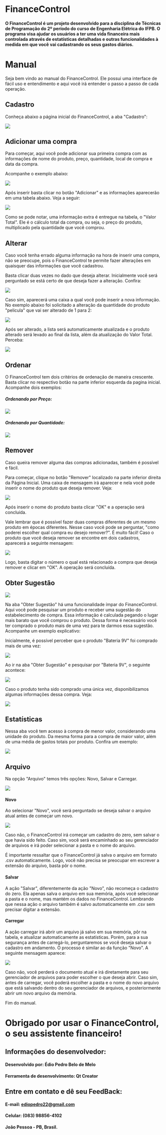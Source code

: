 # FinanceControl

#### O FinanceControl é um projeto desenvolvido para a disciplina de Técnicas de Programação do 2º período do curso de Engenharia Elétrica do IFPB. O programa visa ajudar os usuários a ter uma vida financeira mais controlada através de estatísticas detalhadas e outras funcionalidades à medida em que você vai cadastrando os seus gastos diários.

# Manual

Seja bem vindo ao manual do FinanceControl. Ele possui uma interface de fácil uso e entendimento e aqui você irá entender o passo a passo de cada operação.  

## Cadastro

Conheça abaixo a página inicial do FinanceControl, a aba "Cadastro":

![](https://github.com/ediopedrocode/Projeto-FinanceControl/blob/master/Imagens%20do%20Manual/intro1.png)

## Adicionar uma compra 

Para começar, aqui você pode adicionar sua primeira compra com as informações de nome do produto, preço, quantidade, local de compra e data da compra.

Acompanhe o exemplo abaixo:

![](https://github.com/ediopedrocode/Projeto-FinanceControl/blob/master/Imagens%20do%20Manual/INSERIR.png)

Após inserir basta clicar no botão "Adicionar" e as informações aparecerão em uma tabela abaixo. Veja a seguir:

![](https://github.com/ediopedrocode/Projeto-FinanceControl/blob/master/Imagens%20do%20Manual/ADICIONAR.png)

Como se pode notar, uma informação extra é entregue na tabela, o "Valor Total". Ele é o cálculo total da compra, ou seja, o preço do produto, multiplicado pela quantidade que você comprou.

## Alterar

Caso você tenha errado alguma informação na hora de inserir uma compra, não se preocupe, pois o FinanceControl te permite fazer alterações em quaisquer das informações que você cadastrou.

Basta clicar duas vezes no dado que deseja alterar. Inicialmente você será perguntado se está certo de que deseja fazer a alteração. Confira:

![](https://github.com/ediopedrocode/Projeto-FinanceControl/blob/master/Imagens%20do%20Manual/alterar6.png)

Caso sim, aparecerá uma caixa a qual você pode inserir a nova informação. No exemplo abaixo foi solicitado a alteração da quantidade do produto "pelicula" que vai ser alterado de 1 para 2:

![](https://github.com/ediopedrocode/Projeto-FinanceControl/blob/master/Imagens%20do%20Manual/alterar8.png)

Após ser alterado, a lista será automaticamente atualizada e o produto alterado será levado ao final da lista, além da atualização do Valor Total. Perceba:

![](https://github.com/ediopedrocode/Projeto-FinanceControl/blob/master/Imagens%20do%20Manual/alterado9.png)

## Ordenar 

O FinanceControl tem dois critérios de ordenação de maneira crescente. Basta clicar no respectivo botão na parte inferior esquerda da pagina inicial. Acompanhe dois exemplos:

##### Ordenando por Preço:

![](https://github.com/ediopedrocode/Projeto-FinanceControl/blob/master/Imagens%20do%20Manual/ordPreco10.png)

##### Ordenando por Quantidade:

![](https://github.com/ediopedrocode/Projeto-FinanceControl/blob/master/Imagens%20do%20Manual/ordQtd11.png)

## Remover

Caso queira remover alguma das compras adicionadas, também é possível e fácil. 

Para começar, clique no botão "Remover" localizado na parte inferior direita da Página Inicial.
Uma caixa de mensagem irá aparecer e nela você pode inserir o nome do produto que deseja remover. Veja:

![](https://github.com/ediopedrocode/Projeto-FinanceControl/blob/master/Imagens%20do%20Manual/remover12.png)

Após inserir o nome do produto basta clicar "OK" e a operação será concluída.

Vale lembrar que é possível fazer duas compras diferentes de um mesmo produto em épocas diferentes. Nesse caso você pode se perguntar, "como poderei escolher qual compra eu desejo remover?". É muito fácil!
Caso o produto que você deseja remover se encontre em dois cadastros, aparecerá a seguinte mensagem:

![](https://github.com/ediopedrocode/Projeto-FinanceControl/blob/master/Imagens%20do%20Manual/remo2.png)

Logo, basta digitar o número o qual está relacionado a compra que deseja remover e clicar em "OK". A operação será concluída.

## Obter Sugestão

![](https://github.com/ediopedrocode/Projeto-FinanceControl/blob/master/Imagens%20do%20Manual/sugestao14.png)

Na aba "Obter Sugestão" há uma funcionalidade ímpar do FinanceControl. Aqui você pode pesquisar um produto e receber uma sugestão do estabelecimento de compra. Essa informação é calculada pegando o lugar mais barato que você comprou o produto.
Dessa forma é necessário você ter comprado o produto mais de uma vez para te darmos essa sugestão. Acompanhe um exemplo explicativo:

Inicialmente, é possível perceber que o produto "Bateria 9V" foi comprado mais de uma vez:

![](https://github.com/ediopedrocode/Projeto-FinanceControl/blob/master/Imagens%20do%20Manual/sugestao15.png)

Ao ir na aba "Obter Sugestão" e pesquisar por "Bateria 9V", o seguinte acontece:

![](https://github.com/ediopedrocode/Projeto-FinanceControl/blob/master/Imagens%20do%20Manual/sugestao17.png)

Caso o produto tenha sido comprado uma única vez, disponibilizamos algumas informações dessa compra. Veja:

![](https://github.com/ediopedrocode/Projeto-FinanceControl/blob/master/Imagens%20do%20Manual/sugestao18.png)

## Estatísticas

Nessa aba você tem acesso à compra de menor valor, considerando uma unidade do produto. Da mesma forma para a compra de maior valor, além de uma média de gastos totais por produto. Confira um exemplo:

![](https://github.com/ediopedrocode/Projeto-FinanceControl/blob/master/Imagens%20do%20Manual/stats19.png)

## Arquivo

Na opção "Arquivo" temos três opções: Novo, Salvar e Carregar.

![](https://github.com/ediopedrocode/Projeto-FinanceControl/blob/master/Imagens%20do%20Manual/arq20.png)

#### Novo

Ao selecionar "Novo", você será perguntado se deseja salvar o arquivo atual antes de começar um novo. 

![](https://github.com/ediopedrocode/Projeto-FinanceControl/blob/master/Imagens%20do%20Manual/novo1.png)

Caso não, o FinanceControl irá começar um cadastro do zero, sem salvar o que havia sido feito. Caso sim, você será encaminhado ao seu gerenciador de arquivos e irá poder selecionar a pasta e o nome do arquivo. 

É importante ressaltar que o FinanceControl já salva o arquivo em formato .csv automaticamente. Logo, você não precisa se preocupar em escrever a extensão do arquivo, basta pôr o nome.

#### Salvar

A ação "Salvar", diferentemente da ação "Novo", não recomeça o cadastro do zero. Ela apenas salva o arquivo em sua memória, após você selecionar a pasta e o nome, mas mantém os dados no FinanceControl. Lembrando que nessa ação o arquivo também é salvo automaticamente em .csv sem precisar digitar a extensão.

#### Carregar

A ação carregar irá abrir um arquivo já salvo em sua memória, pôr na tabela, e atualizar automaticamente as estatísticas.
Porém, para a sua segurança antes de carregá-lo, perguntaremos se você deseja salvar o cadastro em andamento. O processo é similar ao da função "Novo". A seguinte mensagem aparece: 

![](https://github.com/ediopedrocode/Projeto-FinanceControl/blob/master/Imagens%20do%20Manual/carrega20.png)

Caso não, você perderá o documento atual e irá diretamente para seu gerenciador de arquivos para poder escolher o que deseja abrir. Caso sim, antes de carregar, você poderá escolher a pasta e o nome do novo arquivo que está salvando dentro do seu gerenciador de arquivos, e posteriormente abrir um novo arquivo da memória.

Fim do manual.


# Obrigado por usar o FinanceControl, o seu assistente financeiro!


## Informações do desenvolvedor:

#### Desenvolvido por: Édio Pedro Belo de Melo

#### Ferramenta de desenvolvimento: Qt Creator

## Entre em contato e dê seu FeedBack:

#### E-mail: ediopedro22@gmail.com

#### Celular: (083) 98856-4102

#### João Pessoa - PB, Brasil.



